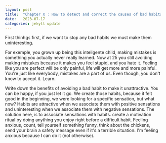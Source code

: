 ```yaml
---
layout: post
title:  "Chapter X : How to detect and correct the causes of bad habits"
date:   2023-07-17
categories: jekyll update
---
```

First thinhgs first, if we want to stop any bad habits we must make them uninteresting.

For exemple, you grown up being this inteligente child, making mistakes is something you actually never really learned. Now at 25 you still avoiding making mistakes because it makes you feel stupid, and you hate it. Feeling like you are perfect will be only painful, life will get more and more painful. You're just like everybody, mistakes are a part of us. Even though, you don't know to accept it. Learn.

Write down the benefits of avoiding a bad habit to make it unattractive. You can be happy, if you just let it go. We create those habits, because it felt good in the beginning, we were looking for a specific sensation, but what now?
Habits are attractive when we associate them with positive sensations and uninteresting when we associate them with negative sensations. The solution here, is to associate sensations with habits. create a motivation ritual by doing anything you enjoy right before a difficult habit. Feeling anxious, count, tell yourself something funny, think about the chickens, send your brain a safety message even if it's a terrible situation. I'm feeling anxious because I can do it (not otherwise).
